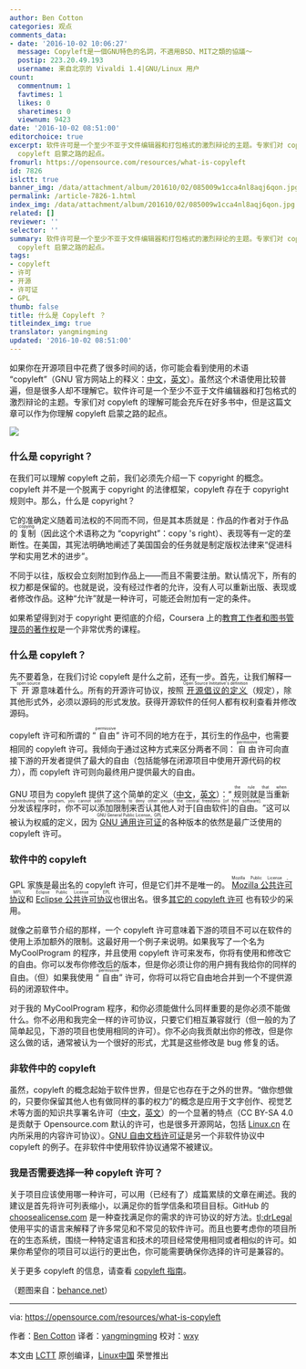 ```yaml
---
author: Ben Cotton
categories: 观点
comments_data:
- date: '2016-10-02 10:06:27'
  message: Copyleft是一個GNU特色的名詞，不適用BSD、MIT之類的協議～
  postip: 223.20.49.193
  username: 来自北京的 Vivaldi 1.4|GNU/Linux 用户
count:
  commentnum: 1
  favtimes: 1
  likes: 0
  sharetimes: 0
  viewnum: 9423
date: '2016-10-02 08:51:00'
editorchoice: true
excerpt: 软件许可是一个至少不亚于文件编辑器和打包格式的激烈辩论的主题。专家们对 copyleft 的理解可能会充斥在好多书中，但是这篇文章可以作为你理解
  copyleft 启蒙之路的起点。
fromurl: https://opensource.com/resources/what-is-copyleft
id: 7826
islctt: true
banner_img: /data/attachment/album/201610/02/085009w1cca4nl8aqj6qon.jpg
permalink: /article-7826-1.html
index_img: /data/attachment/album/201610/02/085009w1cca4nl8aqj6qon.jpg.thumb.jpg
related: []
reviewer: ''
selector: ''
summary: 软件许可是一个至少不亚于文件编辑器和打包格式的激烈辩论的主题。专家们对 copyleft 的理解可能会充斥在好多书中，但是这篇文章可以作为你理解
  copyleft 启蒙之路的起点。
tags:
- copyleft
- 许可
- 开源
- 许可证
- GPL
thumb: false
title: 什么是 Copyleft ？
titleindex_img: true
translator: yangmingming
updated: '2016-10-02 08:51:00'
---
```


如果你在开源项目中花费了很多时间的话，你可能会看到使用的术语 “copyleft”（GNU 官方网站上的释义：[中文](https://www.gnu.org/licenses/copyleft.zh-cn.html)，[英文](https://www.gnu.org/licenses/copyleft.en.html)）。虽然这个术语使用比较普遍，但是很多人却不理解它。软件许可是一个至少不亚于文件编辑器和打包格式的激烈辩论的主题。专家们对 copyleft 的理解可能会充斥在好多书中，但是这篇文章可以作为你理解 copyleft 启蒙之路的起点。


![](/data/attachment/album/201610/02/085009w1cca4nl8aqj6qon.jpg)


### 什么是 copyright？


在我们可以理解 copyleft 之前，我们必须先介绍一下 copyright 的概念。copyleft 并不是一个脱离于 copyright 的法律框架，copyleft 存在于 copyright 规则中。那么，什么是 copyright？


它的准确定义随着司法权的不同而不同，但是其本质就是：作品的作者对于作品的<ruby> 复制 <rp>  （ </rp> <rt>  copying </rt> <rp>  ） </rp></ruby>（因此这个术语称之为 “copyright”：copy 's right）、表现等有一定的垄断性。在美国，其宪法明确地阐述了美国国会的任务就是制定版权法律来“促进科学和实用艺术的进步”。


不同于以往，版权会立刻附加到作品上——而且不需要注册。默认情况下，所有的权力都是保留的。也就是说，没有经过作者的允许，没有人可以重新出版、表现或者修改作品。这种“允许”就是一种许可，可能还会附加有一定的条件。


如果希望得到对于 copyright 更彻底的介绍，Coursera 上的[教育工作者和图书管理员的著作权](https://www.coursera.org/learn/copyright-for-education)是一个非常优秀的课程。


### 什么是 copyleft？


先不要着急，在我们讨论 copyleft 是什么之前，还有一步。首先，让我们解释一下<ruby> 开源 <rp>  （ </rp> <rt>  open source </rt> <rp>  ） </rp></ruby>意味着什么。所有的开源许可协议，按照<ruby> <a href="https://opensource.org/osd">  开源倡议的定义 </a> <rp>  （ </rp> <rt>  Open Source Inititative's definition </rt> <rp>  ） </rp></ruby>（规定），除其他形式外，必须以源码的形式发放。获得开源软件的任何人都有权利查看并修改源码。


copyleft 许可和所谓的 “<ruby> 自由 <rp>  （ </rp> <rt>  permissive </rt> <rp>  ） </rp></ruby>” 许可不同的地方在于，其衍生的作品中，也需要相同的 copyleft 许可。我倾向于通过这种方式来区分两者不同： <ruby> 自由 <rp>  （ </rp> <rt>  permissive </rt> <rp>  ） </rp></ruby>许可向直接下游的开发者提供了最大的自由（包括能够在闭源项目中使用开源代码的权力），而 copyleft 许可则向最终用户提供最大的自由。


GNU 项目为 copyleft 提供了这个简单的定义（[中文](https://www.gnu.org/philosophy/free-sw.zh-cn.html)，[英文](https://www.gnu.org/philosophy/free-sw.en.html)）：“<ruby> 规则就是当重新分发该程序时，你不可以添加限制来否认其他人对于[自由软件]的自由。 <rp>  （ </rp> <rt>  the rule that when redistributing the program, you cannot add restrictions to deny other people the central freedoms [of free software]. </rt> <rp>  ） </rp></ruby>”这可以被认为权威的定义，因为<ruby> <a href="https://www.gnu.org/licenses/gpl.html">  GNU 通用许可证 </a> <rp>  （ </rp> <rt>  GNU General Public License，GPL </rt> <rp>  ） </rp></ruby>的各种版本的依然是最广泛使用的 copyleft 许可。


### 软件中的 copyleft


GPL 家族是最出名的 copyleft 许可，但是它们并不是唯一的。<ruby> <a href="https://www.mozilla.org/en-US/MPL/">  Mozilla 公共许可协议 </a> <rp>  （ </rp> <rt>  Mozilla Public License，MPL </rt> <rp>  ） </rp></ruby>和<ruby> <a href="https://www.eclipse.org/legal/epl-v10.html">  Eclipse 公共许可协议 </a> <rp>  （ </rp> <rt>  Eclipse Public License，EPL </rt> <rp>  ） </rp></ruby>也很出名。很多[其它的 copyleft 许可](https://tldrlegal.com/licenses/tags/Copyleft) 也有较少的采用。


就像之前章节介绍的那样，一个 copyleft 许可意味着下游的项目不可以在软件的使用上添加额外的限制。这最好用一个例子来说明。如果我写了一个名为 MyCoolProgram 的程序，并且使用 copyleft 许可来发布，你将有使用和修改它的自由。你可以发布你修改后的版本，但是你必须让你的用户拥有我给你的同样的自由。（但）如果我使用 “<ruby> 自由 <rp>  （ </rp> <rt>  permissive </rt> <rp>  ） </rp></ruby>” 许可，你将可以将它自由地合并到一个不提供源码的闭源软件中。


对于我的 MyCoolProgram 程序，和你必须能做什么同样重要的是你必须不能做什么。你不必用和我完全一样的许可协议，只要它们相互兼容就行（但一般的为了简单起见，下游的项目也使用相同的许可）。你不必向我贡献出你的修改，但是你这么做的话，通常被认为一个很好的形式，尤其是这些修改是 bug 修复的话。


### 非软件中的 copyleft


虽然，copyleft 的概念起始于软件世界，但是它也存在于之外的世界。“做你想做的，只要你保留其他人也有做同样的事的权力”的概念是应用于文字创作、视觉艺术等方面的知识共享署名许可（[中文](https://creativecommons.org/licenses/by-sa/4.0/deed.zh)，[英文](https://creativecommons.org/licenses/by-sa/4.0/)）的一个显著的特点（CC BY-SA 4.0 是贡献于 Opensource.com 默认的许可，也是很多开源网站，包括 [Linux.cn](https://linux.cn/) 在内所采用的内容许可协议）。[GNU 自由文档许可证](https://www.gnu.org/licenses/fdl.html)是另一个非软件协议中 copyleft 的例子。在非软件中使用软件协议通常不被建议。


### 我是否需要选择一种 copyleft 许可？


关于项目应该使用哪一种许可，可以用（已经有了）成篇累牍的文章在阐述。我的建议是首先将许可列表缩小，以满足你的哲学信条和项目目标。GitHub 的 [choosealicense.com](http://choosealicense.com/) 是一种查找满足你的需求的许可协议的好方法。[tl;drLegal](https://tldrlegal.com/) 使用平实的语言来解释了许多常见和不常见的软件许可。而且也要考虑你的项目所在的生态系统，围绕一种特定语言和技术的项目经常使用相同或者相似的许可。如果你希望你的项目可以运行的更出色，你可能需要确保你选择的许可是兼容的。


关于更多 copyleft 的信息，请查看 [copyleft 指南](https://copyleft.org/)。


（题图来自：[behance.net](https://www.behance.net/gallery/Copyleft-Wallpapers/1281797)）




---


via: <https://opensource.com/resources/what-is-copyleft>


作者：[Ben Cotton](https://opensource.com/users/bcotton) 译者：[yangmingming](https://github.com/yangmingming) 校对：[wxy](https://github.com/wxy)


本文由 [LCTT](https://github.com/LCTT/TranslateProject) 原创编译，[Linux中国](https://linux.cn/) 荣誉推出
